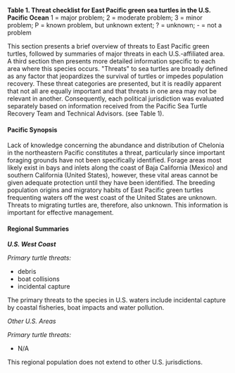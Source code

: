 __Table 1. Threat checklist for East Pacific green sea turtles in the U.S. Pacific Ocean__ 1 = major problem; 2 = moderate problem; 3 = minor problem; P = known problem, but unknown extent; ? = unknown; - = not a problem

This section presents a brief overview of threats to East Pacific green turtles, followed by summaries of major threats in each U.S.-affiliated area. A third section then presents more detailed information specific to each area where this species occurs. "Threats" to sea turtles are broadly defined as any factor that jeopardizes the survival of turtles or impedes population recovery. These threat categories are presented, but it is readily apparent that not all are equally important and that threats in one area may not be relevant in another. Consequently, each political jurisdiction was evaluated separately based on information received from the Pacific Sea
Turtle Recovery Team and Technical Advisors. (see Table 1).

#### Pacific Synopsis
Lack of knowledge concerning the abundance and distribution of Chelonia in the northeastern Pacific constitutes a threat, particularly since important foraging grounds have not been specifically identified. Forage areas most likely exist in bays and inlets along the coast of Baja California (Mexico) and southern California (United States), however, these vital areas cannot be given adequate protection until they have been identified. The breeding population origins and migratory habits of East Pacific green turtles frequenting waters off the west coast of the United States are unknown. Threats to migrating turtles are, therefore, also unknown. This information is important for effective management.

#### Regional Summaries
__*U.S. West Coast*__

_Primary turtle threats:_
  - debris
  - boat collisions
  - incidental capture

The primary threats to the species in U.S. waters include incidental capture by coastal fisheries, boat impacts and water pollution.

*Other U.S. Areas*

_Primary turtle threats:_

  - N/A

This regional population does not extend to other U.S. jurisdictions.



